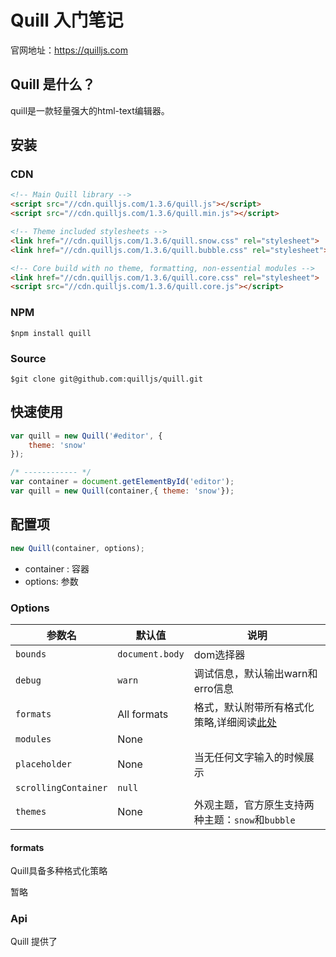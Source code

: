# Quill 入门笔记

官网地址：https://quilljs.com

## Quill 是什么？

quill是一款轻量强大的html-text编辑器。



## 安装

### CDN

```html
<!-- Main Quill library -->
<script src="//cdn.quilljs.com/1.3.6/quill.js"></script>
<script src="//cdn.quilljs.com/1.3.6/quill.min.js"></script>

<!-- Theme included stylesheets -->
<link href="//cdn.quilljs.com/1.3.6/quill.snow.css" rel="stylesheet">
<link href="//cdn.quilljs.com/1.3.6/quill.bubble.css" rel="stylesheet">

<!-- Core build with no theme, formatting, non-essential modules -->
<link href="//cdn.quilljs.com/1.3.6/quill.core.css" rel="stylesheet">
<script src="//cdn.quilljs.com/1.3.6/quill.core.js"></script>
```



### NPM

```shell
$npm install quill
```



### Source

```shell
$git clone git@github.com:quilljs/quill.git
```



## 快速使用

```js
var quill = new Quill('#editor', {
    theme: 'snow'
});

/* ------------ */
var container = document.getElementById('editor');
var quill = new Quill(container,{ theme: 'snow'});
```

## 配置项

```javascript
new Quill(container, options);
```

+ container : 容器
+ options: 参数

### Options

| 参数名               | 默认值          | 说明                                                  |
| -------------------- | --------------- | ----------------------------------------------------- |
| `bounds`             | `document.body` | dom选择器                                             |
| `debug`              | `warn`          | 调试信息，默认输出warn和erro信息                      |
| `formats`            | All formats     | 格式，默认附带所有格式化策略,详细阅读[此处](#formats) |
| `modules`            | None            |                                                       |
| `placeholder`        | None            | 当无任何文字输入的时候展示                            |
| `scrollingContainer` | `null`          |                                                       |
| `themes`             | None            | 外观主题，官方原生支持两种主题：`snow`和`bubble`      |



#### formats

Quill具备多种格式化策略

暂略



### Api

Quill 提供了